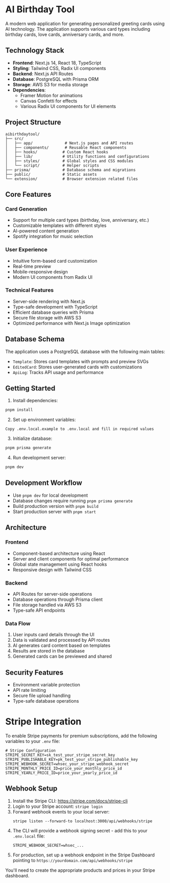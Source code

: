 # AI Birthday Tool

A modern web application for generating personalized greeting cards using AI technology. The application supports various card types including birthday cards, love cards, anniversary cards, and more.

## Technology Stack

- **Frontend**: Next.js 14, React 18, TypeScript
- **Styling**: Tailwind CSS, Radix UI components
- **Backend**: Next.js API Routes
- **Database**: PostgreSQL with Prisma ORM
- **Storage**: AWS S3 for media storage
- **Dependencies**: 
  - Framer Motion for animations
  - Canvas Confetti for effects
  - Various Radix UI components for UI elements

## Project Structure

```
aibirthdaytool/
├── src/
│   ├── app/              # Next.js pages and API routes
│   ├── components/       # Reusable React components
│   ├── hooks/           # Custom React hooks
│   ├── lib/             # Utility functions and configurations
│   ├── styles/          # Global styles and CSS modules
│   └── script/          # Helper scripts
├── prisma/              # Database schema and migrations
├── public/              # Static assets
└── extension/           # Browser extension related files
```

## Core Features

### Card Generation
- Support for multiple card types (birthday, love, anniversary, etc.)
- Customizable templates with different styles
- AI-powered content generation
- Spotify integration for music selection

### User Experience
- Intuitive form-based card customization
- Real-time preview
- Mobile-responsive design
- Modern UI components from Radix UI

### Technical Features
- Server-side rendering with Next.js
- Type-safe development with TypeScript
- Efficient database queries with Prisma
- Secure file storage with AWS S3
- Optimized performance with Next.js Image optimization

## Database Schema

The application uses a PostgreSQL database with the following main tables:
- `Template`: Stores card templates with prompts and preview SVGs
- `EditedCard`: Stores user-generated cards with customizations
- `ApiLog`: Tracks API usage and performance

## Getting Started

1. Install dependencies:
```bash
pnpm install
```

2. Set up environment variables:
```
Copy .env.local.example to .env.local and fill in required values
```

3. Initialize database:
```bash
pnpm prisma generate
```

4. Run development server:
```bash
pnpm dev
```

## Development Workflow

- Use `pnpm dev` for local development
- Database changes require running `pnpm prisma generate`
- Build production version with `pnpm build`
- Start production server with `pnpm start`

## Architecture

### Frontend
- Component-based architecture using React
- Server and client components for optimal performance
- Global state management using React hooks
- Responsive design with Tailwind CSS

### Backend
- API Routes for server-side operations
- Database operations through Prisma client
- File storage handled via AWS S3
- Type-safe API endpoints

### Data Flow
1. User inputs card details through the UI
2. Data is validated and processed by API routes
3. AI generates card content based on templates
4. Results are stored in the database
5. Generated cards can be previewed and shared

## Security Features
- Environment variable protection
- API rate limiting
- Secure file upload handling
- Type-safe database operations

# Stripe Integration

To enable Stripe payments for premium subscriptions, add the following variables to your `.env` file:

```
# Stripe Configuration
STRIPE_SECRET_KEY=sk_test_your_stripe_secret_key
STRIPE_PUBLISHABLE_KEY=pk_test_your_stripe_publishable_key
STRIPE_WEBHOOK_SECRET=whsec_your_stripe_webhook_secret
STRIPE_MONTHLY_PRICE_ID=price_your_monthly_price_id
STRIPE_YEARLY_PRICE_ID=price_your_yearly_price_id
```

## Webhook Setup

1. Install the Stripe CLI: https://stripe.com/docs/stripe-cli
2. Login to your Stripe account: `stripe login`
3. Forward webhook events to your local server:
   ```
   stripe listen --forward-to localhost:3000/api/webhooks/stripe
   ```
4. The CLI will provide a webhook signing secret - add this to your `.env.local` file:
   ```
   STRIPE_WEBHOOK_SECRET=whsec_...
   ```
5. For production, set up a webhook endpoint in the Stripe Dashboard pointing to `https://yourdomain.com/api/webhooks/stripe`

You'll need to create the appropriate products and prices in your Stripe dashboard.
